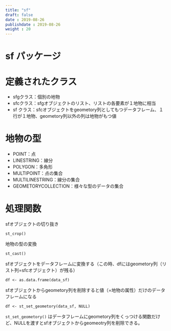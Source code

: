 ```yaml
---
title: "sf"
draft: false
date : 2019-08-26
publishdate : 2019-08-26
weight : 20
---
```



# sf パッケージ

# 定義されたクラス

- sfgクラス：個別の地物
- sfcクラス：sfgオブジェクトのリスト、リストの各要素が１地物に相当
- sf クラス：sfcオブジェクトをgeometory列としてもつデータフレーム、１行が１地物、geometory列以外の列は地物がもつ値


# 地物の型

- POINT：点
- LINESTRING：線分
- POLYGON：多角形
- MULTIPOINT：点の集合
- MULTILINESTRING：線分の集合
- GEOMETORYCOLLECTION：様々な型のデータの集合


# 処理関数

sfオブジェクトの切り抜き

`st_crop() `

地物の型の変換

`st_cast()`

sfオブジェクトをデータフレームに変換する（この時、dfにはgeometory列（リスト列=sfcオブジェクト）が残る）

`df <- as.data.frame(data_sf)`

sfオブジェクトからgeometory列を削除すると値（=地物の属性）だけのデータフレームになる

`df <- st_set_geometory(data_sf, NULL)`

`st_set_geometory()` はデータフレームにgeometory列をくっつける関数だけど、NULLを渡すとsfオブジェクトからgeomeotry列を削除できる。
